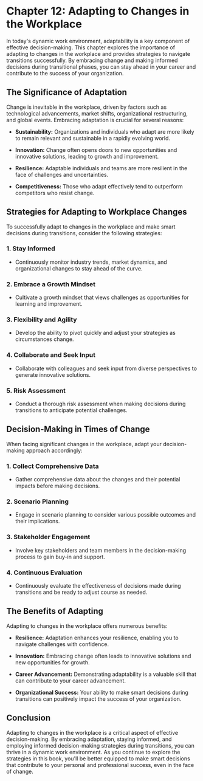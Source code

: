 Chapter 12: Adapting to Changes in the Workplace
================================================

In today's dynamic work environment, adaptability is a key component of effective decision-making. This chapter explores the importance of adapting to changes in the workplace and provides strategies to navigate transitions successfully. By embracing change and making informed decisions during transitional phases, you can stay ahead in your career and contribute to the success of your organization.

The Significance of Adaptation
------------------------------

Change is inevitable in the workplace, driven by factors such as technological advancements, market shifts, organizational restructuring, and global events. Embracing adaptation is crucial for several reasons:

* **Sustainability:** Organizations and individuals who adapt are more likely to remain relevant and sustainable in a rapidly evolving world.

* **Innovation:** Change often opens doors to new opportunities and innovative solutions, leading to growth and improvement.

* **Resilience:** Adaptable individuals and teams are more resilient in the face of challenges and uncertainties.

* **Competitiveness:** Those who adapt effectively tend to outperform competitors who resist change.

Strategies for Adapting to Workplace Changes
--------------------------------------------

To successfully adapt to changes in the workplace and make smart decisions during transitions, consider the following strategies:

### 1. **Stay Informed**

* Continuously monitor industry trends, market dynamics, and organizational changes to stay ahead of the curve.

### 2. **Embrace a Growth Mindset**

* Cultivate a growth mindset that views challenges as opportunities for learning and improvement.

### 3. **Flexibility and Agility**

* Develop the ability to pivot quickly and adjust your strategies as circumstances change.

### 4. **Collaborate and Seek Input**

* Collaborate with colleagues and seek input from diverse perspectives to generate innovative solutions.

### 5. **Risk Assessment**

* Conduct a thorough risk assessment when making decisions during transitions to anticipate potential challenges.

Decision-Making in Times of Change
----------------------------------

When facing significant changes in the workplace, adapt your decision-making approach accordingly:

### 1. **Collect Comprehensive Data**

* Gather comprehensive data about the changes and their potential impacts before making decisions.

### 2. **Scenario Planning**

* Engage in scenario planning to consider various possible outcomes and their implications.

### 3. **Stakeholder Engagement**

* Involve key stakeholders and team members in the decision-making process to gain buy-in and support.

### 4. **Continuous Evaluation**

* Continuously evaluate the effectiveness of decisions made during transitions and be ready to adjust course as needed.

The Benefits of Adapting
------------------------

Adapting to changes in the workplace offers numerous benefits:

* **Resilience:** Adaptation enhances your resilience, enabling you to navigate challenges with confidence.

* **Innovation:** Embracing change often leads to innovative solutions and new opportunities for growth.

* **Career Advancement:** Demonstrating adaptability is a valuable skill that can contribute to your career advancement.

* **Organizational Success:** Your ability to make smart decisions during transitions can positively impact the success of your organization.

Conclusion
----------

Adapting to changes in the workplace is a critical aspect of effective decision-making. By embracing adaptation, staying informed, and employing informed decision-making strategies during transitions, you can thrive in a dynamic work environment. As you continue to explore the strategies in this book, you'll be better equipped to make smart decisions that contribute to your personal and professional success, even in the face of change.
